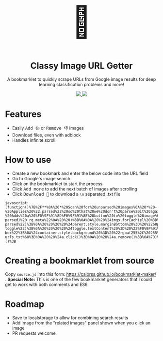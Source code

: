 <div align="center">
  <h1 style="font-size: 100px">🤵</h1>
  <h1>Classy Image URL Getter</h1>
  <p>A bookmarklet to quickly scrape URLs from Google image results for deep learning classification problems and more!</p>
  <p>
    <a href="https://github.com/ozramos/classy-image-url-getter">
      <img src="https://img.shields.io/github/release/ozramos/classy-image-url-getter">
    </a>
    <a href="https://github.com/ozramos/classy-image-url-getter">
      <img src="https://img.shields.io/github/last-commit/ozramos/classy-image-url-getter">
    </a>
  </p>
</div>

# Features

- Easily <kbd>Add 👍</kbd> or <kbd>Remove 👎</kbd> images
- Download files, even with adblock
- Handles infinite scroll

# How to use

- Create a new bookmark and enter the below code into the URL field
- Go to Google's image search
- Click on the bookmarklet to start the process
- Click <kbd>Add more</kbd> to add the next batch of images after scrolling
- Click <kbd>Download 💾</kbd> to download a `\n` separated .txt file

```
javascript:(function()%7B%2F**%0A%20*%20Scan%20for%20unparsed%20images%0A%20*%20-%20Applies%20%22.parsed%22%20so%20that%20we%20don't%20parse%20it%20again%0A%20*%20-%20Adds%20a%20%F0%9F%91%8D%F0%9F%91%8E%20button%20to%20toggle%20image%0A%20*%2F%0Aconst%20classyImages%20%3D%20%5B%5D%3B%0Aconst%20parseImages%20%3D%20function()%20%7B%0A%20%20const%20%24imgs%20%3D%20document.querySelectorAll(%0A%20%20%20%20%22.rg_di%3Anot(.classy-parsed)%20.rg_meta%22%0A%20%20)%3B%0A%0A%20%20%24imgs.forEach(el%20%3D%3E%20%7B%0A%20%20%20%20const%20%24parent%20%3D%20el.parentElement%3B%0A%20%20%20%20const%20index%20%3D%20classyImages.length%3B%0A%0A%20%20%20%20%24parent.classList.add(%22classy-parsed%22)%3B%0A%20%20%20%20%24parent.style.marginBottom%20%3D%20%2260px%22%3B%0A%20%20%20%20classyImages.push(%7B%0A%20%20%20%20%20%20%24parent%2C%0A%20%20%20%20%20%20url%3A%20JSON.parse(el.textContent).ou%2C%0A%20%20%20%20%20%20isSelected%3A%20true%0A%20%20%20%20%7D)%3B%0A%0A%20%20%20%20%2F%2F%20Create%20and%20style%20the%20toggle%0A%20%20%20%20const%20%24toggle%20%3D%20document.createElement(%22button%22)%3B%0A%20%20%20%20%24toggle.classList.add(%22classy-toggle%22)%3B%0A%20%20%20%20%24toggle.textContent%20%3D%20%22%F0%9F%91%8D%22%3B%0A%20%20%20%20%24toggle.style.fontSize%20%3D%20%2218px%22%3B%0A%20%20%20%20%24toggle.style.width%20%3D%20%22100%25%22%3B%0A%20%20%20%20%24parent.appendChild(%24toggle)%3B%0A%0A%20%20%20%20%2F%2F%20Toggle%20the%20class%20and%20update%20our%20list%20of%20images%0A%20%20%20%20%24toggle.addEventListener(%22click%22%2C%20()%20%3D%3E%20%7B%0A%20%20%20%20%20%20classyImages%5Bindex%5D.isSelected%20%3D%20!classyImages%5Bindex%5D.isSelected%3B%0A%20%20%20%20%20%20%24toggle.textContent%20%3D%20classyImages%5Bindex%5D.isSelected%20%3F%20%22%F0%9F%91%8D%22%20%3A%20%22%F0%9F%91%8E%22%3B%0A%20%20%20%20%20%20%24parent.style.opacity%20%3D%20classyImages%5Bindex%5D.isSelected%20%3F%201%20%3A%200.35%3B%0A%20%20%20%20%20%20updateImageList()%3B%0A%20%20%20%20%7D)%3B%0A%20%20%7D)%3B%0A%7D%3B%0AparseImages()%3B%0A%0A%2F**%0A%20*%20Updates%20the%20image%20list%0A%20*%2F%0Aconst%20updateImageList%20%3D%20function()%20%7B%0A%20%20let%20urls%20%3D%20%22%22%3B%0A%0A%20%20%24text.value%20%3D%20classyImages.forEach(image%20%3D%3E%20%7B%0A%20%20%20%20if%20(image.isSelected)%20urls%20%2B%3D%20%60%24%7Bimage.url%7D%5Cn%60%3B%0A%20%20%7D)%3B%0A%0A%20%20%24text.value%20%3D%20urls%3B%0A%7D%3B%0A%0A%2F**%0A%20*%20Main%20UI%0A%20*%2F%0Aconst%20%24container%20%3D%20document.createElement(%22div%22)%3B%0A%24container.style.position%20%3D%20%22fixed%22%3B%0A%24container.style.left%20%3D%20%220%22%3B%0A%24container.style.bottom%20%3D%20%220%22%3B%0A%24container.style.zIndex%20%3D%20%229999%22%3B%0A%24container.style.width%20%3D%20%22100%25%22%3B%0A%24container.style.padding%20%3D%20%2220px%22%3B%0A%24container.style.boxSizing%20%3D%20%22border-box%22%3B%0A%24container.style.background%20%3D%20%22rgba(255%2C%20255%2C%20255%2C%200.85)%22%3B%0Adocument.body.appendChild(%24container)%3B%0A%0Aconst%20%24addMore%20%3D%20document.createElement(%22button%22)%3B%0A%24addMore.textContent%20%3D%20%22Add%20More%20%F0%9F%96%BC%22%3B%0A%24addMore.style.fontSize%20%3D%20%2218px%22%3B%0A%24addMore.style.marginBottom%20%3D%20%2220px%22%3B%0A%24addMore.style.marginRight%20%3D%20%2220px%22%3B%0A%24container.appendChild(%24addMore)%3B%0A%0Aconst%20%24download%20%3D%20document.createElement(%22button%22)%3B%0A%24download.textContent%20%3D%20%22Download%20%F0%9F%92%BE%22%3B%0A%24download.style.fontSize%20%3D%20%2218px%22%3B%0A%24download.style.marginBottom%20%3D%20%2220px%22%3B%0A%24container.appendChild(%24download)%3B%0A%0Aconst%20%24text%20%3D%20document.createElement(%22textarea%22)%3B%0A%24text.style.display%20%3D%20%22block%22%3B%0A%24text.style.width%20%3D%20%22100%25%22%3B%0A%24text.style.height%20%3D%20%22150px%22%3B%0A%24container.appendChild(%24text)%3B%0A%0A%2F**%0A%20*%20Add%20More%0A%20*%2F%0A%24addMore.addEventListener(%22click%22%2C%20()%20%3D%3E%20%7B%0A%20%20parseImages()%3B%0A%7D)%3B%0A%0A%2F**%0A%20*%20Handle%20download%0A%20*%2F%0A%24download.addEventListener(%22click%22%2C%20()%20%3D%3E%20%7B%0A%20%20let%20%24a%20%3D%20document.createElement(%22a%22)%3B%0A%20%20let%20file%20%3D%20new%20Blob(%5B%24text.value%5D%2C%20%7B%0A%20%20%20%20type%3A%20%22application%2Ftext%22%0A%20%20%7D)%3B%0A%20%20%24a.href%20%3D%20URL.createObjectURL(file)%3B%0A%20%20%24a.download%20%3D%20%60classy-urls.txt%60%3B%0A%20%20%24a.click()%3B%0A%20%20%24a.remove()%3B%0A%7D)%3B%0A%0A%2F**%0A%20*%20Finally%2C%20run%20everything%20once%0A%20*%2F%0AparseImages()%3B%0AupdateImageList()%3B%7D)()%3B
```

# Creating a bookmarklet from source

Copy `source.js` into this form: https://caiorss.github.io/bookmarklet-maker/ . **Special Note:** This is one of the few bookmarklet generators that I could get to work with both comments and ES6.

# Roadmap

- Save to localstorage to allow for combining search results
- Add image from the "related images" panel shown when you click an image
- PR requests welcome
